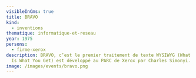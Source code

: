 ```yaml
---
visibleInCms: true
title: BRAVO
kind:
  - inventions
thematique: informatique-et-reseau
year: 1975
persons:
  - firme-xerox
description: BRAVO, c’est le premier traitement de texte WYSIWYG (What You See
  Is What You Get) est développé au PARC de Xerox par Charles Simonyi.
image: /images/events/bravo.png
---
```

